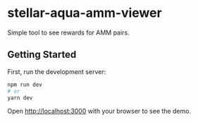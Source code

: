 # stellar-aqua-amm-viewer

Simple tool to see rewards for AMM pairs.

## Getting Started

First, run the development server:

```bash
npm run dev
# or
yarn dev
```

Open [http://localhost:3000](http://localhost:3000) with your browser to see the demo.
